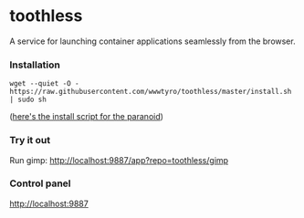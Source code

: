 # toothless

A service for launching container applications seamlessly from the browser.

### Installation
```
wget --quiet -O - https://raw.githubusercontent.com/wwwtyro/toothless/master/install.sh | sudo sh
```

([here's the install script for the paranoid](https://raw.githubusercontent.com/wwwtyro/toothless/master/install.sh))

### Try it out

Run gimp: [http://localhost:9887/app?repo=toothless/gimp](http://localhost:9887/app?repo=toothless/gimp)

### Control panel

[http://localhost:9887](http://localhost:9887)

